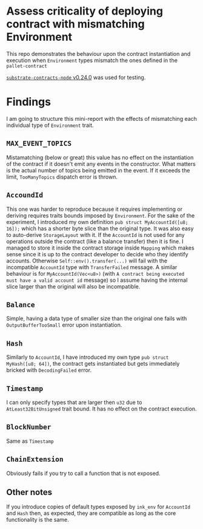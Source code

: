 # Assess criticality of deploying contract with mismatching Environment 

This repo demonstrates the behaviour upon the contract instantiation and execution 
when `Environment` types mismatch the ones defined in the `pallet-contract`

[`substrate-contracts-node` v0.24.0](https://github.com/paritytech/substrate-contracts-node/releases/tag/v0.24.0)
was used for testing.


# Findings
 I am going to structure this mini-report with the effects of mismatching each individual type of `Environment` trait.

## `MAX_EVENT_TOPICS`
Mistamatching (below or great) this value has no effect on the instantiation of the contract if it doesn't emit any events in the constructor. What matters is the actual number of topics being emitted in the event. If it exceeds the limit, `TooManyTopics` dispatch error is thrown. 

## `AccoundId`
This one was harder to reproduce because it requires implementing or deriving requires traits bounds imposed by `Environment`.  For the sake of the experiment, I introduced my own definition `pub struct MyAccountId([u8; 16]);` which has a shorter byte slice than the original type. It was also easy to auto-derive `StorageLayout` with it.
If the `AccountId` is not used for any operations outside the contract (like a balance transfer) then it is fine. I managed to store it inside the contract storage inside `Mapping` which makes sense since it is up to the contract developer to decide who they identify accounts. Otherwise `Self::env().transfer(...)` will fail with the incompatible `AccountId` type with `TransferFailed` message. 
A similar behaviour is for `MyAccountId(Vec<u8>)` (with `A contract being executed must have a valid account id` message) so I assume having the internal slice larger than the original will also be incompatible.

## `Balance`
Simple, having a data type of smaller size than the original one fails with `OutputBufferTooSmall` error upon instantiation.

 ## `Hash`
Similarly to `AccountId`, I have introduced my own type `pub struct MyHash([u8; 64])`, the contract gets instantiated but gets immediately bricked with `DecodingFailed` error. 

## `Timestamp`
I can only specify types that are larger then `u32` due to `AtLeast32BitUnsigned` trait bound. It has no effect on the contract execution.

## `BlockNumber`
Same as `Timestamp`

## `ChainExtension`
Obviously fails if you try to call a function that is not exposed.

## Other notes
If you introduce copies of default types exposed by `ink_env` for `AccountId` and `Hash` then, as expected, they are compatible as long as the core functionality is the same.